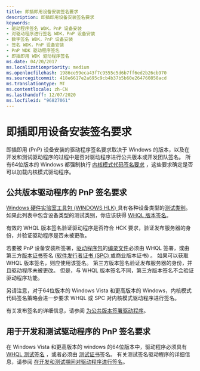 ```yaml
---
title: 即插即用设备安装签名要求
description: 即插即用设备安装签名要求
keywords:
- 驱动程序签名 WDK，PnP 设备安装
- 对驱动程序进行签名 WDK，PnP 设备安装
- 数字签名 WDK，PnP 设备安装
- 签名 WDK，PnP 设备安装
- PnP WDK 驱动程序签名
- 即插即用 WDK 驱动程序签名
ms.date: 04/20/2017
ms.localizationpriority: medium
ms.openlocfilehash: 1986ce59eca43f7c9555c5d6b7ff6ed2b26cb970
ms.sourcegitcommit: 418e6617e2a695c9cb4b37b5b60e264760858acd
ms.translationtype: MT
ms.contentlocale: zh-CN
ms.lasthandoff: 12/07/2020
ms.locfileid: "96827061"
---
```

# <a name="pnp-device-installation-signing-requirements"></a>即插即用设备安装签名要求

即插即用 (PnP) 设备安装的驱动程序签名要求取决于 Windows 的版本，以及在开发和测试驱动程序的过程中是否对驱动程序进行公共版本或开发团队签名。 所有64位版本的 Windows 都强制执行 [内核模式代码签名要求](kernel-mode-code-signing-requirements--windows-vista-and-later-.md) ，这些要求确定是否可以加载内核模式驱动程序。

## <a name="pnp-signing-requirements-for-public-release-of-a-driver"></a><a href="" id="pnp-signing-requirements-for-public-release-of-a-driver"></a> 公共版本驱动程序的 PnP 签名要求

[Windows 硬件实验室工具包 (WINDOWS HLK) ](/windows-hardware/test/hlk/windows-hardware-lab-kit)具有各种设备类型的[测试类别](/windows-hardware/test/hlk/testref/hardware-lab-kit-test-reference)。 如果此列表中包含设备类型的测试类别，你应该获得 [WHQL 版本签名](whql-release-signature.md)。

有效的 WHQL 版本签名验证驱动程序是否符合 HCK 要求，验证发布服务器的身份，并验证驱动程序是否未被更改。

若要被 PnP 设备安装所签署，[驱动程序包](driver-packages.md)的[编录文件](catalog-files.md)必须由 WHQL 签署，或由第三方[版本证书](release-certificates.md)签名 ([软件发行者证书 (SPC) ](software-publisher-certificate.md)或商业版本证书) 。 如果可以获取 WHQL 版本签名，则应使用该签名。 第三方版本签名验证发布服务器的身份，并且驱动程序未被更改。 但是，与 WHQL 版本签名不同，第三方版本签名不会验证驱动程序功能。

另请注意，对于64位版本的 Windows Vista 和更高版本的 Windows，内核模式代码签名策略会进一步要求 WHQL 或 SPC 对内核模式驱动程序进行签名。

有关发布签名的详细信息，请参阅 [为公共版本签署驱动程序](signing-drivers-for-public-release--windows-vista-and-later-.md)。

## <a name="pnp-signing-requirements-for-development-and-test-of-a-driver"></a><a href="" id="pnp-signing-requirements-for-development-and-test-of-a-driver"></a> 用于开发和测试驱动程序的 PnP 签名要求

在 Windows Vista 和更高版本的 windows 的64位版本中，驱动程序必须具有 [WHQL 测试签名](whql-test-signature-program.md) ，或者必须由 [测试证书](./makecert-test-certificate.md)签名。 有关测试签名驱动程序的详细信息，请参阅 [在开发和测试期间对驱动程序进行签名](./introduction-to-test-signing.md)。
